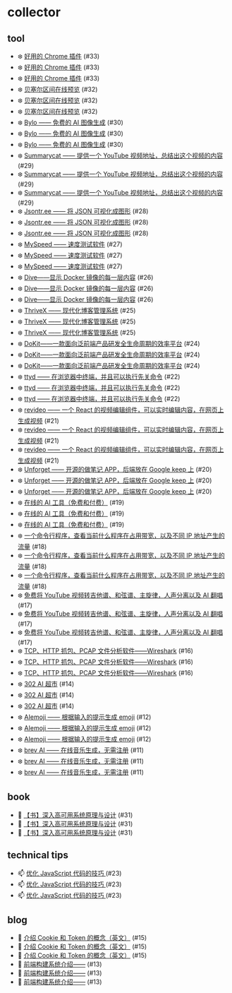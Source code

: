 # collector
## tool
- ❄️ [好用的 Chrome 插件](https://github.com/dengaye/collector/issues/33) (#33)
- ❄️ [好用的 Chrome 插件](https://github.com/dengaye/collector/issues/33) (#33)
- ❄️ [好用的 Chrome 插件](https://github.com/dengaye/collector/issues/33) (#33)
- ❄️ [贝塞尔区间在线预览](https://github.com/dengaye/collector/issues/32) (#32)
- ❄️ [贝塞尔区间在线预览](https://github.com/dengaye/collector/issues/32) (#32)
- ❄️ [贝塞尔区间在线预览](https://github.com/dengaye/collector/issues/32) (#32)
- ❄️ [Bylo —— 免费的 AI 图像生成](https://github.com/dengaye/collector/issues/30) (#30)
- ❄️ [Bylo —— 免费的 AI 图像生成](https://github.com/dengaye/collector/issues/30) (#30)
- ❄️ [Bylo —— 免费的 AI 图像生成](https://github.com/dengaye/collector/issues/30) (#30)
- ❄️ [Summarycat —— 提供一个 YouTube 视频地址，总结出这个视频的内容](https://github.com/dengaye/collector/issues/29) (#29)
- ❄️ [Summarycat —— 提供一个 YouTube 视频地址，总结出这个视频的内容](https://github.com/dengaye/collector/issues/29) (#29)
- ❄️ [Summarycat —— 提供一个 YouTube 视频地址，总结出这个视频的内容](https://github.com/dengaye/collector/issues/29) (#29)
- ❄️ [Jsontr.ee —— 将 JSON 可视化成图形](https://github.com/dengaye/collector/issues/28) (#28)
- ❄️ [Jsontr.ee —— 将 JSON 可视化成图形](https://github.com/dengaye/collector/issues/28) (#28)
- ❄️ [Jsontr.ee —— 将 JSON 可视化成图形](https://github.com/dengaye/collector/issues/28) (#28)
- ❄️ [MySpeed —— 速度测试软件](https://github.com/dengaye/collector/issues/27) (#27)
- ❄️ [MySpeed —— 速度测试软件](https://github.com/dengaye/collector/issues/27) (#27)
- ❄️ [MySpeed —— 速度测试软件](https://github.com/dengaye/collector/issues/27) (#27)
- ❄️ [Dive——显示 Docker 镜像的每一层内容](https://github.com/dengaye/collector/issues/26) (#26)
- ❄️ [Dive——显示 Docker 镜像的每一层内容](https://github.com/dengaye/collector/issues/26) (#26)
- ❄️ [Dive——显示 Docker 镜像的每一层内容](https://github.com/dengaye/collector/issues/26) (#26)
- ❄️ [ThriveX —— 现代化博客管理系统](https://github.com/dengaye/collector/issues/25) (#25)
- ❄️ [ThriveX —— 现代化博客管理系统](https://github.com/dengaye/collector/issues/25) (#25)
- ❄️ [ThriveX —— 现代化博客管理系统](https://github.com/dengaye/collector/issues/25) (#25)
- ❄️ [DoKit——一款面向泛前端产品研发全生命周期的效率平台](https://github.com/dengaye/collector/issues/24) (#24)
- ❄️ [DoKit——一款面向泛前端产品研发全生命周期的效率平台](https://github.com/dengaye/collector/issues/24) (#24)
- ❄️ [DoKit——一款面向泛前端产品研发全生命周期的效率平台](https://github.com/dengaye/collector/issues/24) (#24)
- ❄️ [ttyd —— 在浏览器中终端，并且可以执行先关命令](https://github.com/dengaye/collector/issues/22) (#22)
- ❄️ [ttyd —— 在浏览器中终端，并且可以执行先关命令](https://github.com/dengaye/collector/issues/22) (#22)
- ❄️ [ttyd —— 在浏览器中终端，并且可以执行先关命令](https://github.com/dengaye/collector/issues/22) (#22)
- ❄️ [revideo —— 一个 React 的视频编辑组件，可以实时编辑内容，在网页上生成视频](https://github.com/dengaye/collector/issues/21) (#21)
- ❄️ [revideo —— 一个 React 的视频编辑组件，可以实时编辑内容，在网页上生成视频](https://github.com/dengaye/collector/issues/21) (#21)
- ❄️ [revideo —— 一个 React 的视频编辑组件，可以实时编辑内容，在网页上生成视频](https://github.com/dengaye/collector/issues/21) (#21)
- ❄️ [Unforget —— 开源的做笔记 APP，后端放在 Google keep 上](https://github.com/dengaye/collector/issues/20) (#20)
- ❄️ [Unforget —— 开源的做笔记 APP，后端放在 Google keep 上](https://github.com/dengaye/collector/issues/20) (#20)
- ❄️ [Unforget —— 开源的做笔记 APP，后端放在 Google keep 上](https://github.com/dengaye/collector/issues/20) (#20)
- ❄️ [在线的 AI 工具（免费和付费）](https://github.com/dengaye/collector/issues/19) (#19)
- ❄️ [在线的 AI 工具（免费和付费）](https://github.com/dengaye/collector/issues/19) (#19)
- ❄️ [在线的 AI 工具（免费和付费）](https://github.com/dengaye/collector/issues/19) (#19)
- ❄️ [一个命令行程序，查看当前什么程序在占用带宽，以及不同 IP 地址产生的流量](https://github.com/dengaye/collector/issues/18) (#18)
- ❄️ [一个命令行程序，查看当前什么程序在占用带宽，以及不同 IP 地址产生的流量](https://github.com/dengaye/collector/issues/18) (#18)
- ❄️ [一个命令行程序，查看当前什么程序在占用带宽，以及不同 IP 地址产生的流量](https://github.com/dengaye/collector/issues/18) (#18)
- ❄️ [免费将 YouTube 视频转吉他谱、和弦谱、主旋律，人声分离以及 AI 翻唱](https://github.com/dengaye/collector/issues/17) (#17)
- ❄️ [免费将 YouTube 视频转吉他谱、和弦谱、主旋律，人声分离以及 AI 翻唱](https://github.com/dengaye/collector/issues/17) (#17)
- ❄️ [免费将 YouTube 视频转吉他谱、和弦谱、主旋律，人声分离以及 AI 翻唱](https://github.com/dengaye/collector/issues/17) (#17)
- ❄️ [TCP、HTTP 抓包、PCAP 文件分析软件——Wireshark](https://github.com/dengaye/collector/issues/16) (#16)
- ❄️ [TCP、HTTP 抓包、PCAP 文件分析软件——Wireshark](https://github.com/dengaye/collector/issues/16) (#16)
- ❄️ [TCP、HTTP 抓包、PCAP 文件分析软件——Wireshark](https://github.com/dengaye/collector/issues/16) (#16)
- ❄️ [302 AI 超市](https://github.com/dengaye/collector/issues/14) (#14)
- ❄️ [302 AI 超市](https://github.com/dengaye/collector/issues/14) (#14)
- ❄️ [302 AI 超市](https://github.com/dengaye/collector/issues/14) (#14)
- ❄️ [AIemoji —— 根据输入的提示生成 emoji](https://github.com/dengaye/collector/issues/12) (#12)
- ❄️ [AIemoji —— 根据输入的提示生成 emoji](https://github.com/dengaye/collector/issues/12) (#12)
- ❄️ [AIemoji —— 根据输入的提示生成 emoji](https://github.com/dengaye/collector/issues/12) (#12)
- ❄️ [brev AI —— 在线音乐生成，无需注册](https://github.com/dengaye/collector/issues/11) (#11)
- ❄️ [brev AI —— 在线音乐生成，无需注册](https://github.com/dengaye/collector/issues/11) (#11)
- ❄️ [brev AI —— 在线音乐生成，无需注册](https://github.com/dengaye/collector/issues/11) (#11)

## book
- 🍁 [【书】深入高可用系统原理与设计](https://github.com/dengaye/collector/issues/31) (#31)
- 🍁 [【书】深入高可用系统原理与设计](https://github.com/dengaye/collector/issues/31) (#31)
- 🍁 [【书】深入高可用系统原理与设计](https://github.com/dengaye/collector/issues/31) (#31)

## technical tips
- 📫 [优化 JavaScript 代码的技巧 ](https://github.com/dengaye/collector/issues/23) (#23)
- 📫 [优化 JavaScript 代码的技巧 ](https://github.com/dengaye/collector/issues/23) (#23)
- 📫 [优化 JavaScript 代码的技巧 ](https://github.com/dengaye/collector/issues/23) (#23)

## blog
- 🛀 [介绍 Cookie 和 Token 的概念（英文）](https://github.com/dengaye/collector/issues/15) (#15)
- 🛀 [介绍 Cookie 和 Token 的概念（英文）](https://github.com/dengaye/collector/issues/15) (#15)
- 🛀 [介绍 Cookie 和 Token 的概念（英文）](https://github.com/dengaye/collector/issues/15) (#15)
- 🛀 [前端构建系统介绍——](https://github.com/dengaye/collector/issues/13) (#13)
- 🛀 [前端构建系统介绍——](https://github.com/dengaye/collector/issues/13) (#13)
- 🛀 [前端构建系统介绍——](https://github.com/dengaye/collector/issues/13) (#13)

